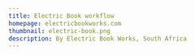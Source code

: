 ```yaml
---
title: Electric Book workflow
homepage: electricbookworks.com
thumbnail: electric-book.png
description: By Electric Book Works, South Africa
---
```

